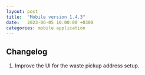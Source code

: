 ```yaml
---
layout: post
title:  "Mobile version 1.4.3"
date:   2023-06-05 10:00:00 +0300
categories: mobile application
---
```


Changelog
---
1. Improve the UI for the waste pickup address setup.
